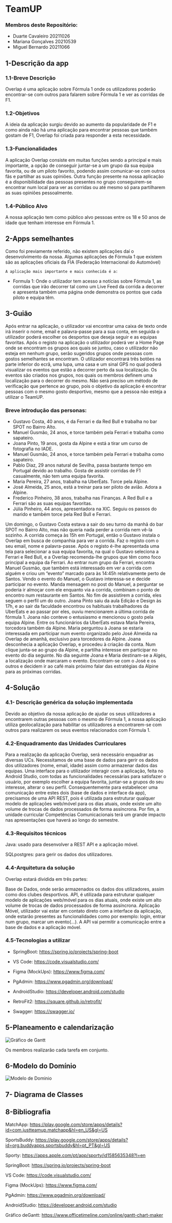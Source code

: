 # TeamUP

### Membros deste Repositório:
* Duarte Cavaleiro	20211026 
* Mariana Gonçalves	20210539
* Miguel Bernardo	20211066


## 1-Descrição da app

### 1.1-Breve Descrição
Overlap é uma aplicação sobre Fórmula 1 onde os utilizadores poderão encontrar-se com outros para falarem sobre Fórmula 1 e ver as corridas de F1.

### 1.2-Objetivos
A ideia da aplicação surgiu devido ao aumento da popularidade de F1 e como ainda não há uma aplicação para encontrar pessoas que também gostam de F1, Overlap foi criada para responder a esta necessidade.

### 1.3-Funcionalidades
A aplicação Overlap consiste em muitas funções sendo a principal e mais importante, a opção de conseguir juntar-se a um grupo da sua equipa favorita, ou de um piloto favorito, podendo assim comunicar-se com outros fãs e partilhar as suas opiniões. Outra função presente na nossa aplicação é a disponibilidade das pessoas presentes no grupo conseguirem-se encontrar num local para ver as corridas ou até mesmo só para partilharem as suas opiniões pessoalmente.

### 1.4-Público Alvo
A nossa aplicação tem como público alvo pessoas entre os 18 e 50 anos de idade que tenham interesse em Fórmula 1.


## 2-Apps semelhantes

Como foi previamente referido, não existem aplicações daí o desenvolvimento da nossa.
	Algumas aplicações de Fórmula 1 que existem são as aplicações oficiais da FIA (Federação Internacional do Automóvel)

	A aplicação mais importante e mais conhecida é a:


* Formula 1:  Onde o utilizador tem acesso a notícias sobre Fórmula 1, as corridas que irão decorrer tal como um Live Feed da corrida a decorrer e apresenta também uma página onde demonstra os pontos que cada piloto e equipa têm.



## 3-Guião
Após entrar na aplicação, o utilizador vai encontrar uma caixa de texto onde irá  inserir o nome, email e palavra-passe para a sua conta, em seguida o utilizador poderá escolher os desportos que deseja seguir e as equipas favoritas.
Após o registo na aplicação o utilizador poderá ver a Home Page onde se encontram os grupos  aos quais se juntou, caso o utilizador não esteja em nenhum grupo, serão sugeridos grupos onde pessoas com gostos semelhantes se encontram.
O utilizador encontrará três botões na parte inferior do ecrã, uma lupa, uma casa e um sinal GPS no qual poderá visualizar os eventos que estão a decorrer perto da sua localização.
Os eventos são criados nos grupos, nos quais os membros definem uma localização para o decorrer do mesmo. 
Não será preciso um método de verificação que pertence ao grupo, pois o objetivo da aplicação é encontrar pessoas com o mesmo gosto desportivo, mesmo que a pessoa não esteja a utilizar o TeamUP.

### Breve introdução das personas:

* Gustavo Costa, 40 anos, é da Ferrari e da Red Bull e trabalha no bar SPOT no Bairro Alto. 
* Manuel Gusmão, 24 anos, e torce também pela Ferrari e trabalha como sapateiro.
* Joana Pinto, 19 anos, gosta da Alpine e está a tirar um curso de fotografia no IADE.
* Manuel Gusmão, 24 anos, e torce também pela Ferrari e trabalha como sapateiro.
* Pablo Diaz, 29 anos natural de Sevilha, passa bastante tempo em Portugal devido ao trabalho. Gosta de assistir corridas de F1 casualmente, não tem uma equipa favorita.
* Maria Pereira, 27 anos, trabalha na UberEats. Torce pela Alpine.
* José Almeida, 25 anos, está a treinar para ser piloto de avião. Adora a Alpine.
* Frederico Pinheiro, 38 anos, trabalha nas Finanças. A Red Bull e a Ferrari são as suas equipas favoritas. 
* Júlia Pinheiro, 44 anos, apresentadora na XIC. Seguiu os passos do marido e também torce pela Red Bull e Ferrari.

Um domingo, o Gustavo Costa estava a sair do seu turno da manhã do bar SPOT no Bairro Alto, mas não queria nada perder a corrida nem vê-la sozinho. A corrida começa às 15h em Portugal, então o Gustavo instala o Overlap em busca de companhia para ver a corrida. Faz o registo com o seu email, nome e palavra-passe. Após o registo é-lhe apresentada uma tela para selecionar a sua equipa favorita, na qual o Gustavo seleciona a Ferrari e Red Bull, e a Overlap recomenda-lhe grupos que têm como foco principal a equipa da Ferrari. Ao entrar num grupo da Ferrari, encontra Manuel Gusmão, que também está interessado em ver a corrida com alguém e criou um “evento” marcado para às 14:45h relativamente perto de Santos. Vendo o evento do Manuel, o Gustavo interessa-se e decide participar no evento. Manda mensagem no post do Manuel, a perguntar se poderia ir almoçar com ele enquanto via a corrida, combinam o ponto de encontro num restaurante em Santos. No fim de assistirem a corrida, eles seguem o perfil um do outro. 
Joana Pinto saiu da aula Edição e Design às 17h, e ao sair da faculdade encontrou os habituais trabalhadores da UberEats e ao passar por eles, ouviu mencionarem a última corrida de fórmula 1. Joana não conteve o entusiasmo e mencionou o gosto pela equipa Alpine. Entre os funcionários da UberEats estava Maria Pereira, torcedora também da Alpine. Maria perguntou à Joana se estaria interessada em participar num evento organizado pelo José Almeida na Overlap de amanhã, exclusivo para torcedores da Alpine. Joana desconhecia a aplicação Overlap, e procedeu à criação da conta. Num clique junta-se ao grupo da Alpine, e partilha interesse em participar no evento do dia seguinte. No dia seguinte Joana e Maria destinam-se a Algés, a localização onde marcaram o evento. Encontram-se com o José e os outros e decidem ir ao café mais próximo falar das estratégias da Alpine para as próximas corridas.


## 4-Solução
### 4.1- Descrição genérica da solução implementada
Devido ao objetivo da nossa aplicação de ajudar os seus utilizadores a encontrarem outras pessoas com o mesmo de Fórmula 1, a nossa aplicação utiliza geolocalização para habilitar os utilizadores a encontrarem-se com outros para realizarem os seus eventos relacionados com Fórmula 1.
 
### 4.2-Enquadramento das Unidades Curriculares
Para a realização da aplicação Overlap, será necessário enquadrar as diversas UCs. Necessitamos de uma base de dados para gerir os dados dos utilizadores (nome, email, idade) assim como armazenar dados das equipas. Uma interface para o utilizador interagir com a aplicação, feita no Android Studio, com todas as funcionalidades necessárias para satisfazer o usuário, por exemplo escolher a equipa favorita, juntar-se a grupos do seu interesse, alterar o seu perfil. Consequentemente para estabelecer uma comunicação entre estes dois (base de dados e interface da app), precisamos de uma API REST, pois é utilizada para estruturar qualquer modelo de aplicações web/móvel para os dias atuais, onde existe um alto volume de trocas de dados processados de forma assíncrona. Por fim, a unidade curricular Competências Comunicacionais terá um grande impacto nas apresentações que haverá ao longo do semestre.

### 4.3-Requisitos técnicos
Java: usado para desenvolver a REST API e a aplicação móvel.

SQLpostgres: para gerir os dados dos utilizadores.


### 4.4-Arquitetura da solução
Overlap estará dividida em três partes: 

Base de Dados, onde serão armazenados os dados dos utilizadores, assim como dos clubes desportivos.
API, é utilizada para estruturar qualquer modelo de aplicações web/móvel para os dias atuais, onde existe um alto volume de trocas de dados processados de forma assíncrona.
Aplicação Móvel, utilizador vai estar em contato direto com a interface da aplicação, onde estarão presentes as funcionalidades como por exemplo: login, entrar num grupo, marcar um evento(…). 
A API vai permitir a comunicação entre a base de dados e a aplicação móvel.

### 4.5-Tecnologias a utilizar

* SpringBoot: https://spring.io/projects/spring-boot

* VS Code: https://code.visualstudio.com/

* Figma (MockUps): https://www.figma.com/

* PgAdmin: https://www.pgadmin.org/download/

* AndroidStudio: https://developer.android.com/studio

*  RetroFit2: https://square.github.io/retrofit/

* Swagger: https://swagger.io/

## 5-Planeamento e calendarização
![Gráfico de Gantt](https://user-images.githubusercontent.com/99985414/197419120-f6f43024-4839-44cc-b5d2-2b93a6847acd.png)

Os membros realizarão cada tarefa em conjunto.

## 6-Modelo do Domínio
![Modelo de Dominio](https://user-images.githubusercontent.com/99985414/197419185-7647822e-1095-434f-9ac7-930511062fed.png)

## 7- Diagrama de Classes


## 8-Bibliografia

MatchApp: https://play.google.com/store/apps/details?id=com.justteamup.matchapp&hl=en_US&gl=US

SportsBuddy: https://play.google.com/store/apps/details?id=org.buddyapps.sportsbuddy&hl=pt_PT&gl=US

Sporty:
https://apps.apple.com/pt/app/sporty/id1585635348?l=en

SpringBoot: 
https://spring.io/projects/spring-boot

VS Code: 
https://code.visualstudio.com/

Figma (MockUps):
https://www.figma.com/

PgAdmin:
https://www.pgadmin.org/download/

AndroidStudio:
https://developer.android.com/studio

Gráfico deGantt: 
https://www.officetimeline.com/online/gantt-chart-maker
